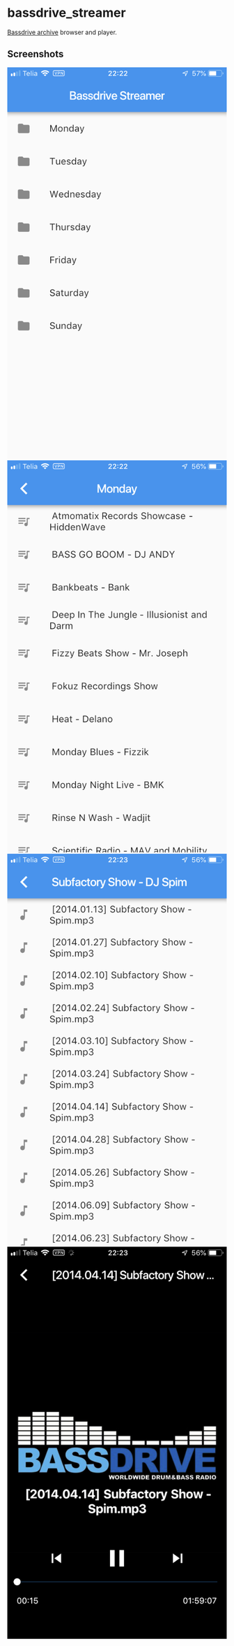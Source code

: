 # bassdrive_streamer

[Bassdrive archive](http://archives.bassdrivearchive.com/) browser and player.

## Screenshots

![Days](https://raw.githubusercontent.com/v3rm0n/bassdrive_streamer_flutter/master/screenshots/IMG_4238.png)
![Shows](https://raw.githubusercontent.com/v3rm0n/bassdrive_streamer_flutter/master/screenshots/IMG_4239.png)
![Episodes](https://raw.githubusercontent.com/v3rm0n/bassdrive_streamer_flutter/master/screenshots/IMG_4240.png)
![Player](https://raw.githubusercontent.com/v3rm0n/bassdrive_streamer_flutter/master/screenshots/IMG_4241.png)
